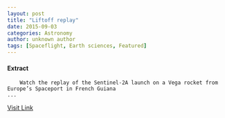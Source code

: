 ```yaml
---
layout: post
title: "Liftoff replay"
date: 2015-09-03
categories: Astronomy
author: unknown author
tags: [Spaceflight, Earth sciences, Featured]
---
```





#### Extract
>
							
				
		
		Watch the replay of the Sentinel-2A launch on a Vega rocket from Europe’s Spaceport in French Guiana
	...



[Visit Link](http://www.esa.int/spaceinvideos/Videos/2015/06/Sentinel-2A_liftoff)


